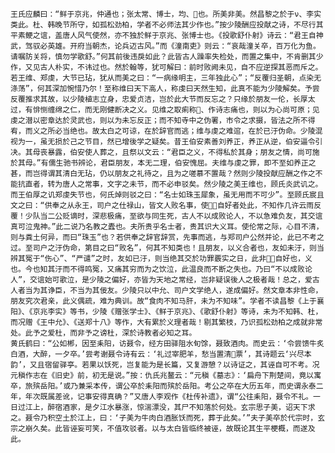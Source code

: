 <!-- { "loadSidebar": true } -->
    王氏应麟曰：“鲜于京兆，仲通也；张太常、博士，均、也。所美非美。然昌黎之於于ν、李实类此。杜、韩晚节所守，如孤松劲柏，学者不必师法其少作也。”按少陵酬应投献之诗，不尽行其平素鲠之谊，盖唐人风气使然，亦不独於鲜于京兆、张博士也。《投歌舒仆射》诗云：“君王自神武，驾驭必英雄。开府当朝杰，论兵迈古风。”而《潼南吏》则云：“哀哉潼关卒，百万化为鱼。请嘱防关将，慎勿学歌舒。”何其前後违戾如此？此皆古人躁率失检处，而置之集中，不肯删其少作，又见古人朴实，不讳过也。然於翰等，犹可解曰：前时败阙未见，自不应逆探其恶而斥之。若王维、郑虔，大节已玷，犹从而美之曰：“一病缘明主，三年独此心”；“反覆归圣朝，点染无涤荡”，何其深加惋惜乃尔！至称维曰天下高人，称虔曰天然生知，此真不能为少陵解矣。予尝反覆推求其故，以少陵植志立身，忠爱贞洁，岂於此大节而反忘之？只缘於朋友一伦，长厚太过，有悱恻缠绵之仁，而无刚健断决之义。见维之取痢称、作诗志痛也，则以为心尚可原；见虔之潜以密章达於灵武也，则以为未忘反正；而不知寺中之伪署，市令之求摄，皆法之所不得宥，而义之所必当绝也。故太白之可谅，在於辞官而逃；维与虔之难逭，在於已汙伪命。少陵混视为一，虽无损於己之节目，然已增後学之疑矣。昔王伯安素善刘养正，养正从逆，伯安逼令引决。其母丧暴露，伯安使人葬之，且祭以文云：“君臣之义，不得私於其身；朋友之情，尚可施於其母。”有儒生驰书辨论，君臣朋友，本无二理，伯安愧屈。夫维与虔之罪，即不至如养正之甚，而岂得谓其清白无玷，仍以朋友之礼待之，且为之嗟慕不置哉？然则少陵投献应酬之作之不能抗直者，转为唐人之常事，文字之未节，而不必申驳矣。然少陵之美王维也，顾氏炎武讥之。而王伯厚之讥郑虔失节也，何氏焯则驳之曰：“名士如珠玉犀象，虽无用而不可少”。至顾氏宸且文之曰：“供奉之从永王，司户之仕禄山，皆文人败名事，使自好者处此，不知作几许云雨反覆！少队当二公贬谪时，深悲极痛，至欲与同生死，古人不以成败论人，不以急难负友，其交谊真可泣鬼神。”此二说乃名教之蠹也。夫所贵乎名士者，贵其识大义耳。使伦常之际，心目不清，则与粪土何异，而曰“珠玉”也？若供奉之辞官辞赏，先事而逃，与郑司户公然并论，此已不考之过。至司户之汙伪命，第目之曰“败名”，何其不知类也！且朋友，以义合者也，友如未汙，则当辨其冤于“伤心”、“严谴”之时，友如已汙，则当绝其交於功罪覈实之日，此非自好也，义也。今也知其汙而不得鸣冤，又痛其穷而为之饮泣，此温良而不断之失也。乃曰“不以成败论人”，交谊始可歌泣，是少陵之偏好，亦皆为天地之常经，岂非疑误後人之极者哉！总之，爱古人者当为其诤臣，不当为其佞友。少陵只以中允、司户文学绝人，遂成偏好。然文章本非性命，朋友究次君亲，此义偶疏，难为典训。故“食肉不知马肝，未为不知味”。学者不读昌黎《上于襄阳》、《京兆李实》等书，少陵《赠张学士》、《鲜于京兆》、《歌舒仆射》等诗，未为不知韩、杜，而况赠《王中允》、《送郑十八》等作，大有累於义理者哉！剔其繁枝，乃识孤松劲柏之成就非常处。此予之爱杜，而非予之谤杜，深於诗教者必知之耳。
    黄氏鹤曰：“公如郴，因至耒阳，访聂令，经方田驿阻水旬馀，聂致酒肉。而史云：‘令尝馈牛炙白酒，大醉，一夕卒。’尝考谢聂令诗有云：‘礼过宰肥羊，愁当置清票’，其诗题云‘兴尽本韵’，又且宿留驿亭。若果以饫死，岂复能为是长篇，又复游憩？以诗证之，其诬自可不考。况元稹作志在《旧史》前，初无是说。”按：仇氏兆鳌云：“元稹《墓志》：‘扁舟下荆楚间，竟以寓卒，旅殡岳阳。’或乃兼采本传，谓公卒於耒阳而殡於岳阳。考公之卒在大历五年，而史谓永泰二年，年次既属差讹，记事安得真确？”又唐人李观作《杜传补遗》，谓“公往耒阳，聂令不礼。一日过江上，醉宿酒家，是夕江水暴涨，惊湍漂没，其尸不知落於何处。玄宗思子美，诏天下求之。聂令乃积空土於江上，曰：‘子美为牛肉白酒胀饫而死，葬于此矣。’”夫子美卒於代宗时，玄宗之崩久矣。此皆诬妄可笑，不值攻驳者。以与太白皆临终被诬，故既论其生平梗概，而遂及此。


